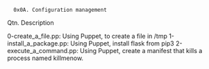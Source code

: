       0x0A. Configuration management


Qtn.                                           Description

0-create_a_file.pp:                     Using Puppet, to create a file in /tmp
1-install_a_package.pp:                 Using Puppet, install flask from pip3
2-execute_a_command.pp:                 Using Puppet, create a manifest that kills a process named killmenow.

